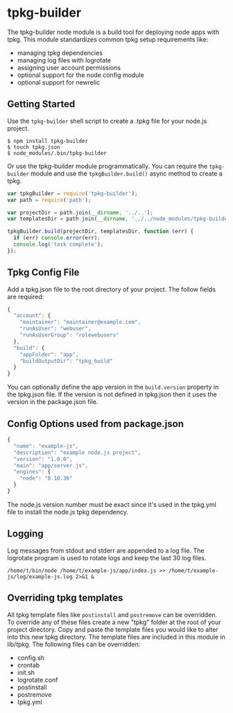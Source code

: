 # tpkg-builder

The tpkg-builder node module is a build tool for deploying node apps with tpkg.
This module standardizes common tpkg setup requirements like:

* managing tpkg dependencies
* managing log files with logrotate
* assigning user account permissions
* optional support for the node config module
* optional support for newrelic


## Getting Started

Use the `tpkg-builder` shell script to create a .tpkg file for your node.js project.

```
$ npm install tpkg-builder
$ touch tpkg.json
$ node_modules/.bin/tpkg-builder
```

Or use the tpkg-builder module programmatically. You can require the `tpkg-builder` module
and use the `tpkgBuilder.build()` async method to create a tpkg.

```javascript
var tpkgBuilder = require('tpkg-builder');
var path = require('path');

var projectDir = path.join(__dirname, '../..');
var templatesDir = path.join(__dirname, '../../node_modules/tpkg-builder/lib/tpkg');

tpkgBuilder.build(projectDir, templatesDir, function (err) {
  if (err) console.error(err);
  console.log('task complete');
});
```


## Tpkg Config File

Add a tpkg.json file to the root directory of your project. The follow fields are required:

```javascript
{
  "account": {
    "maintainer": "maintainer@example.com",
    "runAsUser": "webuser",
    "runAsUserGroup": "rolewebusers"
  },
  "build": {
    "appFolder": "app",
    "buildOutputDir": "tpkg_build"
  }
}
```

You can optionally define the app version in the `build.version` property in the tpkg.json file.
If the version is not defined in tpkg.json then it uses the version in the package.json file.


## Config Options used from package.json

```javascript
{
  "name": "example-js",
  "description": "example node.js project",
  "version": "1.0.0",
  "main": "app/server.js",
  "engines": {
    "node": "0.10.36"
  }
}
```

The node.js version number must be exact since it's used in the tpkg.yml file to install
the node.js tpkg dependency.


## Logging

Log messages from stdout and stderr are appended to a log file. The logrotate program is used
to rotate logs and keep the last 30 log files.

```
/home/t/bin/node /home/t/example-js/app/index.js >> /home/t/example-js/log/example-js.log 2>&1 &
```


## Overriding tpkg templates

All tpkg template files like `postinstall` and `postremove` can be overridden.
To override any of these files create a new "tpkg" folder at the root of your project
directory. Copy and paste the template files you would like to alter into this new tpkg
directory. The template files are included in this module in lib/tpkg. The following
files can be overridden:

* config.sh
* crontab
* init.sh
* logrotate.conf
* postinstall
* postremove
* tpkg.yml
